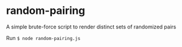 # random-pairing
A simple brute-force script to render distinct sets of randomized pairs

Run `$ node random-pairing.js`

